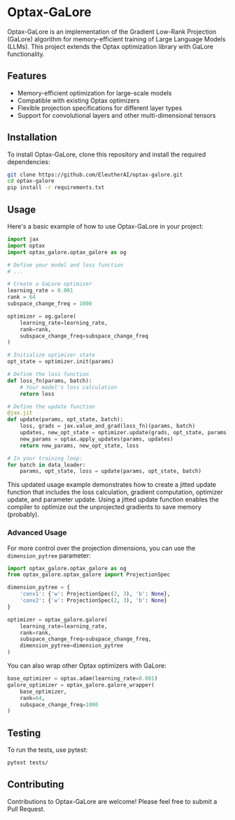 # Optax-GaLore

Optax-GaLore is an implementation of the Gradient Low-Rank Projection (GaLore) algorithm for memory-efficient training of Large Language Models (LLMs). This project extends the Optax optimization library with GaLore functionality.

## Features

- Memory-efficient optimization for large-scale models
- Compatible with existing Optax optimizers
- Flexible projection specifications for different layer types
- Support for convolutional layers and other multi-dimensional tensors

## Installation

To install Optax-GaLore, clone this repository and install the required dependencies:

```bash
git clone https://github.com/EleutherAI/optax-galore.git
cd optax-galore
pip install -r requirements.txt
```
## Usage

Here's a basic example of how to use Optax-GaLore in your project:

```python
import jax
import optax
import optax_galore.optax_galore as og

# Define your model and loss function
# ...

# Create a GaLore optimizer
learning_rate = 0.001
rank = 64
subspace_change_freq = 1000

optimizer = og.galore(
    learning_rate=learning_rate,
    rank=rank,
    subspace_change_freq=subspace_change_freq
)

# Initialize optimizer state
opt_state = optimizer.init(params)

# Define the loss function
def loss_fn(params, batch):
    # Your model's loss calculation
    return loss

# Define the update function
@jax.jit
def update(params, opt_state, batch):
    loss, grads = jax.value_and_grad(loss_fn)(params, batch)
    updates, new_opt_state = optimizer.update(grads, opt_state, params)
    new_params = optax.apply_updates(params, updates)
    return new_params, new_opt_state, loss

# In your training loop:
for batch in data_loader:
    params, opt_state, loss = update(params, opt_state, batch)
```

This updated usage example demonstrates how to create a jitted update function that includes the loss calculation, gradient computation, optimizer update, and parameter update. Using a jitted update function enables the compiler to optimize out the unprojected gradients to save memory (probably).

### Advanced Usage

For more control over the projection dimensions, you can use the `dimension_pytree` parameter:

```python
import optax_galore.optax_galore as og
from optax_galore.optax_galore import ProjectionSpec

dimension_pytree = {
    'conv1': {'w': ProjectionSpec(2, 3), 'b': None},
    'conv2': {'w': ProjectionSpec(2, 3), 'b': None}
}

optimizer = optax_galore.galore(
    learning_rate=learning_rate,
    rank=rank,
    subspace_change_freq=subspace_change_freq,
    dimension_pytree=dimension_pytree
)
```

You can also wrap other Optax optimizers with GaLore:

```python
base_optimizer = optax.adam(learning_rate=0.001)
galore_optimizer = optax_galore.galore_wrapper(
    base_optimizer,
    rank=64,
    subspace_change_freq=1000
)
```

## Testing

To run the tests, use pytest:

```bash
pytest tests/
```

## Contributing

Contributions to Optax-GaLore are welcome! Please feel free to submit a Pull Request.
